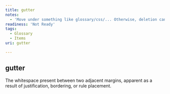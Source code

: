 ```yaml
---
title: gutter
notes:
  - 'Move under something like glossary/css/... Otherwise, deletion candidate, and move this definition in context of something else, such as a layout section under concepts or tuts.'
readiness: 'Not Ready'
tags:
  - Glossary
  - Items
uri: gutter

---
```

## <span>gutter</span>

The whitespace present between two adjacent margins, apparent as a result of justification, bordering, or rule placement.

